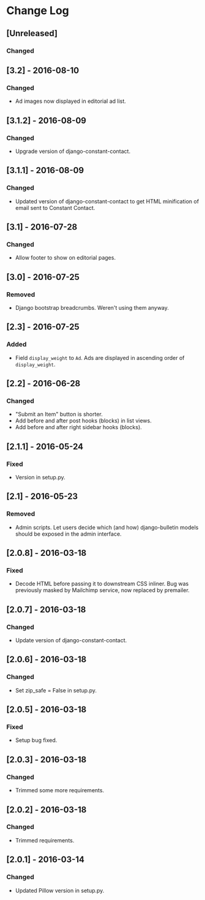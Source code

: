 # Change Log

## [Unreleased]
### Changed

## [3.2] - 2016-08-10
### Changed
- Ad images now displayed in editorial ad list.

## [3.1.2] - 2016-08-09
### Changed
- Upgrade version of django-constant-contact.

## [3.1.1] - 2016-08-09
### Changed
- Updated version of django-constant-contact to get
  HTML minification of email sent to Constant Contact.

## [3.1] - 2016-07-28
### Changed
- Allow footer to show on editorial pages.

## [3.0] - 2016-07-25
### Removed
- Django bootstrap breadcrumbs. Weren't using them anyway.

## [2.3] - 2016-07-25
### Added
- Field `display_weight` to `Ad`. Ads are displayed in ascending order
  of `display_weight`.

## [2.2] - 2016-06-28
### Changed
- "Submit an Item" button is shorter.
- Add before and after post hooks (blocks) in list views.
- Add before and after right sidebar hooks (blocks).

## [2.1.1] - 2016-05-24
### Fixed
- Version in setup.py.

## [2.1] - 2016-05-23
### Removed
- Admin scripts. Let users decide which (and how) django-bulletin
  models should be exposed in the admin interface.

## [2.0.8] - 2016-03-18
### Fixed
- Decode HTML before passing it to downstream CSS inliner.
  Bug was previously masked by Mailchimp service, now replaced
  by premailer.

## [2.0.7] - 2016-03-18
### Changed
- Update version of django-constant-contact.

## [2.0.6] - 2016-03-18
### Changed
- Set zip_safe = False in setup.py.

## [2.0.5] - 2016-03-18
### Fixed
- Setup bug fixed.

## [2.0.3] - 2016-03-18
### Changed
- Trimmed some more requirements.

## [2.0.2] - 2016-03-18
### Changed
- Trimmed requirements.

## [2.0.1] - 2016-03-14
### Changed
- Updated Pillow version in setup.py.
